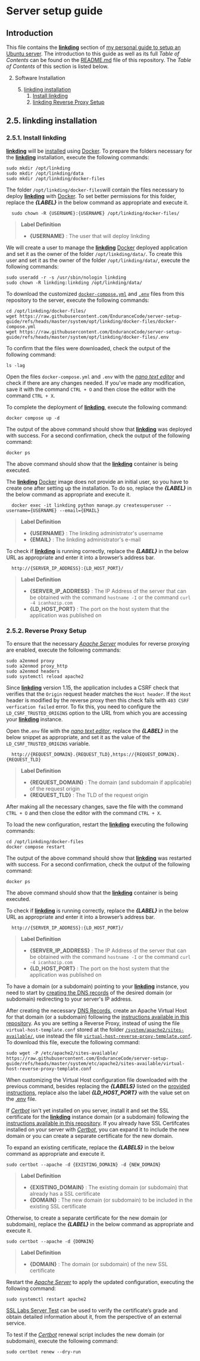 # Server setup guide

## Introduction

This file contains the **[linkding](https://linkding.link/)** section of [my personal guide to setup an Ubuntu server](https://github.com/EnduranceCode/server-setup-guide). The introduction to this guide as well as its full *Table of Contents* can be found on the [README.md](./README.md) file of this repository. The *Table of Contents* of this section is listed below.

2. Software Installation

    5. [linkding installation](./02-05-linkding-installation.md)
        1. [Install linkding](#251-install-linkding)
        2. [linkding Reverse Proxy Setup](#252-reverse-proxy-setup)

## 2.5. linkding installation

### 2.5.1. Install linkding

[**linkding**](https://linkding.link/) will be [installed](https://linkding.link/installation/) using [Docker](https://www.docker.com/). To prepare the folders necessary for the [**linkding**](https://linkding.link/) installation, execute the following commands:

    sudo mkdir /opt/linkding
    sudo mkdir /opt/linkding/data
    sudo mkdir /opt/linkding/docker-files

The folder `/opt/linkding/docker-files`will contain the files necessary to deploy [**linkding**](https://linkding.link/) with [Docker](https://www.docker.com/). To set better permissions for this folder, replace the ***{LABEL}*** in the below command as appropriate and execute it.

      sudo chown -R {USERNAME}:{USERNAME} /opt/linkding/docker-files/

> **Label Definition**
>
> + **{USERNAME}** : The user that will deploy linkding

We will create a user to manage the [**linkding**](https://linkding.link/) [Docker](https://www.docker.com/) deployed application and set it as the owner of the folder `/opt/linkding/data/`. To create this user and set it as the owner of the folder `/opt/linkding/data/`, execute the following commands:

    sudo useradd -r -s /usr/sbin/nologin linkding
    sudo chown -R linkding:linkding /opt/linkding/data/

To download the customized [`docker-compose.yml`](./system/opt/linkding/docker-files/docker-compose.yml) and [`.env`](./system/opt/linkding/docker-files/.env) files from this repository to the server, execute the following commands:

    cd /opt/linkding/docker-files/
    wget https://raw.githubusercontent.com/EnduranceCode/server-setup-guide/refs/heads/master/system/opt/linkding/docker-files/docker-compose.yml
    wget https://raw.githubusercontent.com/EnduranceCode/server-setup-guide/refs/heads/master/system/opt/linkding/docker-files/.env

To confirm that the files were downloaded, check the output of the following command:

    ls -lag

Open the files `docker-compose.yml` and `.env` with the [*nano text editor*](https://www.nano-editor.org/) and check if there are any changes needed. If you've made any modification, save it with the command `CTRL + O` and then close the editor with the command `CTRL + X`.

To complete the deployment of [**linkding**](https://linkding.link/), execute the following command:

    docker compose up -d

The output of the above command should show that [**linkding**](https://linkding.link/) was deployed with success. For a second confirmation, check the output of the following command:

    docker ps

The above command should show that the [**linkding**](https://linkding.link/) container is being executed.

The [**linkding**](https://linkding.link/) [Docker](https://www.docker.com/) image does not provide an initial user, so you have to create one after setting up the installation. To do so, replace the ***{LABEL}*** in the below command as appropriate and execute it.

      docker exec -it linkding python manage.py createsuperuser --username={USERNAME} --email={EMAIL}

> **Label Definition**
>
> + **{USERNAME}** : The linkding administrator's username
> + **{EMAIL}**    : The linkding administrator's e-mail

To check if [**linkding**](https://linkding.link/) is running correctly, replace the ***{LABEL}*** in the below URL as appropriate and enter it into a browser’s address bar.

      http://{SERVER_IP_ADDRESS}:{LD_HOST_PORT}/

> **Label Definition**
>
> + **{SERVER_IP_ADDRESS}** : The IP Address of the server that can be obtained with the command `hostname -I` or the command `curl -4 icanhazip.com`
> + **{LD_HOST_PORT}**      : The port on the host system that the application was published on

### 2.5.2. Reverse Proxy Setup

To ensure that the necessary [*Apache Server*](https://httpd.apache.org/) modules for reverse proxying are enabled, execute the following commands:

    sudo a2enmod proxy
    sudo a2enmod proxy_http
    sudo a2enmod headers
    sudo systemctl reload apache2

Since [**linkding**](https://linkding.link/) version 1.15, the application includes a CSRF check that verifies that the `Origin` request header matches the `Host header`. If the `Host` header is modified by the reverse proxy then this check fails with `403 CSRF verfication failed` error. To fix this, you need to configure the `LD_CSRF_TRUSTED_ORIGINS` option to the URL from which you are accessing your [**linkding**](https://linkding.link/) instance.

Open the`.env` file with the [*nano text editor*](https://www.nano-editor.org/), replace the ***{LABEL}*** in the below snippet as appropriate, and set it as the value of the `LD_CSRF_TRUSTED_ORIGINS` variable.

      http://{REQUEST_DOMAIN}.{REQUEST_TLD},https://{REQUEST_DOMAIN}.{REQUEST_TLD}

> **Label Definition**
>
> + **{REQUEST_DOMAIN}** : The domain (and subdomain if applicable) of the request origin
> + **{REQUEST_TLD}**    : The TLD of the request origin

After making all the necessary changes, save the file with the command `CTRL + O` and then close the editor with the command `CTRL + X`.

To load the new configuration, restart the [**linkding**](https://linkding.link/) executing the following commands:

    cd /opt/linkding/docker-files
    docker compose restart

The output of the above command should show that [**linkding**](https://linkding.link/) was restarted with success. For a second confirmation, check the output of the following command:

    docker ps

The above command should show that the [**linkding**](https://linkding.link/) container is being executed.

To check if [**linkding**](https://linkding.link/) is running correctly, replace the ***{LABEL}*** in the below URL as appropriate and enter it into a browser’s address bar.

      http://{SERVER_IP_ADDRESS}:{LD_HOST_PORT}/

> **Label Definition**
>
> + **{SERVER_IP_ADDRESS}** : The IP Address of the server that can be obtained with the command `hostname -I` or the command `curl -4 icanhazip.com`
> + **{LD_HOST_PORT}**      : The port on the host system that the application was published on

To have a domain (or a subdomain) pointing to your [**linkding**](https://linkding.link/) instance, you need to start by [creating the DNS records](https://docs.digitalocean.com/products/networking/dns/how-to/manage-records/) of the desired domain (or subdomain) redirecting to your server's IP address.

After creating the necessary [DNS Records](https://docs.digitalocean.com/products/networking/dns/), create an Apache Virtual Host for that domain (or a subdomain) following the [instructions available in this repository](./03-01-apache-server-management.md#311-apache--create-a-virtual-host). As you are setting a Reverse Proxy, instead of using the file `virtual-host-template.conf` stored at the folder [`/system/apache2/sites-available/`](./system/apache2/sites-available/), use instead the file [`virtual-host-reverse-proxy-template.conf`](./system/etc/apache2/sites-available/virtual-host-reverse-proxy-template.conf). To download this file, execute the following command:

    sudo wget -P /etc/apache2/sites-available/ https://raw.githubusercontent.com/EnduranceCode/server-setup-guide/refs/heads/master/system/etc/apache2/sites-available/virtual-host-reverse-proxy-template.conf

When customizing the Virtual Host configuration file downloaded with the previous command, besides replacing the ***{LABELS}*** listed on the [provided instructions](./03-01-apache-server-management.md#211-install-apache), replace also the label ***{LD_HOST_PORT}*** with the value set on the [.env](./system/opt/linkding/docker-files/.env) file.

If [*Certbot*](https://certbot.eff.org/instructions?ws=apache&os=ubuntufocal) isn't yet installed on you server, install it and set the SSL certificate for the [**linkding**](https://linkding.link/) instance domain (or a subdomain) following the [instructions available in this repository](./03-01-apache-server-management.md#312-apache--secure-apache-with-lets-encrypt). If you already have SSL Certifcates installed on your server with [*Certbot*](https://certbot.eff.org/instructions?ws=apache&os=ubuntufocal), you can expand it to include the new domain or you can create a separate certificate for the new domain.

To expand an existing certificate, replace the ***{LABELS}*** in the below command as appropriate and execute it.

    sudo certbot --apache -d {EXISTING_DOMAIN} -d {NEW_DOMAIN}

> **Label Definition**
>
> + **{EXISTING_DOMAIN}** : The existing domain (or subdomain) that already has a SSL certificate
> + **{DOMAIN}**          : The new domain (or subdomain) to be included in the existing SSL certificate

Otherwise, to create a separate certificate for the new domain (or subdomain), replace the ***{LABEL}*** in the below command as appropriate and execute it.

    sudo certbot --apache -d {DOMAIN}

> **Label Definition**
>
> + **{DOMAIN}** : The domain (or subdomain) of the new SSL certificate

Restart the [*Apache Server*](https://httpd.apache.org/) to apply the updated configuration, executing the following command:

    sudo systemctl restart apache2

[SSL Labs Server Test](https://www.ssllabs.com/ssltest/) can be used to verify the certificate’s grade and obtain detailed information about it, from the perspective of an external service.

To test if the [*Certbot*](https://certbot.eff.org/instructions?ws=apache&os=ubuntufocal) renewal script includes the new domain (or subdomain), execute the following command:

    sudo certbot renew --dry-run
